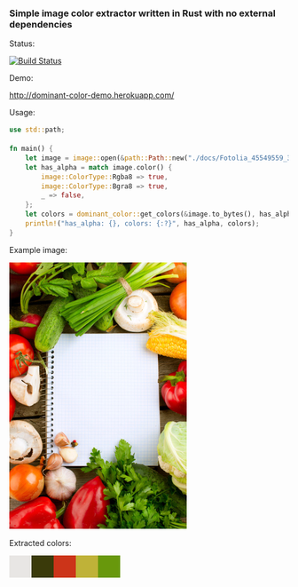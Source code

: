 ### Simple image color extractor written in Rust with no external dependencies

Status:

[![Build Status](https://travis-ci.org/marekm4/dominant_color.svg?branch=master)](https://travis-ci.org/marekm4/dominant_color)

Demo:

http://dominant-color-demo.herokuapp.com/

Usage:
```rust
use std::path;

fn main() {
    let image = image::open(&path::Path::new("./docs/Fotolia_45549559_320_480.jpg")).unwrap();
    let has_alpha = match image.color() {
        image::ColorType::Rgba8 => true,
        image::ColorType::Bgra8 => true,
        _ => false,
    };
    let colors = dominant_color::get_colors(&image.to_bytes(), has_alpha);
    println!("has_alpha: {}, colors: {:?}", has_alpha, colors);
}
```

Example image:

![Image](https://raw.githubusercontent.com/marekm4/dominant_color/master/docs/Fotolia_45549559_320_480.jpg)

Extracted colors:

![Colors](https://raw.githubusercontent.com/marekm4/dominant_color/master/docs/colors.png)
